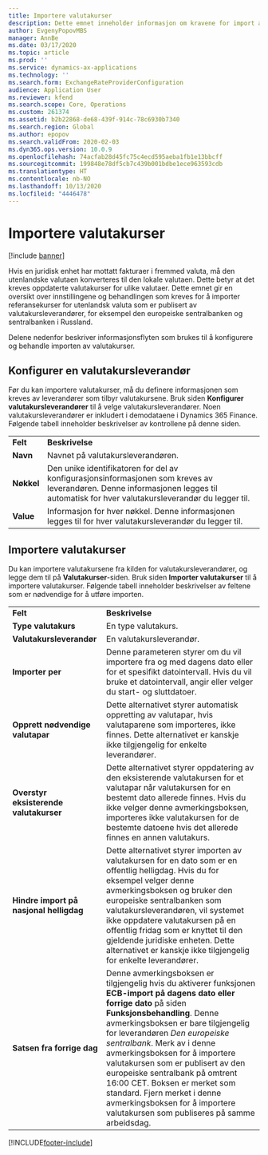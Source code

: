 ```yaml
---
title: Importere valutakurser
description: Dette emnet inneholder informasjon om kravene for import av referansesatser for utenlandsk valuta som er utgitt av valutakursleverandører.
author: EvgenyPopovMBS
manager: AnnBe
ms.date: 03/17/2020
ms.topic: article
ms.prod: ''
ms.service: dynamics-ax-applications
ms.technology: ''
ms.search.form: ExchangeRateProviderConfiguration
audience: Application User
ms.reviewer: kfend
ms.search.scope: Core, Operations
ms.custom: 261374
ms.assetid: b2b22868-de68-439f-914c-78c6930b7340
ms.search.region: Global
ms.author: epopov
ms.search.validFrom: 2020-02-03
ms.dyn365.ops.version: 10.0.9
ms.openlocfilehash: 74acfab28d45fc75c4ecd595aeba1fb1e13bbcff
ms.sourcegitcommit: 199848e78df5cb7c439b001bdbe1ece963593cdb
ms.translationtype: HT
ms.contentlocale: nb-NO
ms.lasthandoff: 10/13/2020
ms.locfileid: "4446478"
---
```

# <a name="import-currency-exchange-rates"></a>Importere valutakurser

[!include [banner](../includes/banner.md)]

Hvis en juridisk enhet har mottatt fakturaer i fremmed valuta, må den utenlandske valutaen konverteres til den lokale valutaen. Dette betyr at det kreves oppdaterte valutakurser for ulike valutaer. Dette emnet gir en oversikt over innstillingene og behandlingen som kreves for å importer referansekurser for utenlandsk valuta som er publisert av valutakursleverandører, for eksempel den europeiske sentralbanken og sentralbanken i Russland.

Delene nedenfor beskriver informasjonsflyten som brukes til å konfigurere og behandle importen av valutakurser.

## <a name="configure-an-exchange-rate-provider"></a>Konfigurer en valutakursleverandør
Før du kan importere valutakurser, må du definere informasjonen som kreves av leverandører som tilbyr valutakursene. Bruk siden **Konfigurer valutakursleverandører** til å velge valutakursleverandører. Noen valutakursleverandører er inkludert i demodataene i Dynamics 365 Finance. Følgende tabell inneholder beskrivelser av kontrollene på denne siden.

|           |                                                                                                                                                                                                                             |
|-----------|-----------------------------------------------------------------------------------------------------------------------------------------------------------------------------------------------------------------------------|
| **Felt** | **Beskrivelse**                                                                                                                                                                                                             |
| **Navn**  | Navnet på valutakursleverandøren.                                                                                                                                                                                     |
| **Nøkkel**   | Den unike identifikatoren for del av konfigurasjonsinformasjonen som kreves av leverandøren. Denne informasjonen legges til automatisk for hver valutakursleverandør du legger til. |
| **Value** | Informasjon for hver nøkkel. Denne informasjonen legges til for hver valutakursleverandør du legger til.                                                                                         |

## <a name="import-currency-exchange-rates"></a>Importere valutakurser
Du kan importere valutakursene fra kilden for valutakursleverandører, og legge dem til på **Valutakurser**-siden. Bruk siden **Importer valutakurser** til å importere valutakurser. Følgende tabell inneholder beskrivelser av feltene som er nødvendige for å utføre importen.

|                                        |                                                                                                                                                                                                                                                                                                                                                                             |
|----------------------------------------|-----------------------------------------------------------------------------------------------------------------------------------------------------------------------------------------------------------------------------------------------------------------------------------------------------------------------------------------------------------------------------|
| **Felt**                              | **Beskrivelse**                                                                                                                                                                                                                                                                                                                                                             |
| **Type valutakurs**                 | En type valutakurs.                                                                                                                                                                                                                                                                                                                                                      |
| **Valutakursleverandør**             | En valutakursleverandør.                                                                                                                                                                                                                                                                                                                                                  |
| **Importer per**                       | Denne parameteren styrer om du vil importere fra og med dagens dato eller for et spesifikt datointervall. Hvis du vil bruke et datointervall, angir eller velger du start- og sluttdatoer.                                                                                                                                                                                                                |
| **Opprett nødvendige valutapar**    | Dette alternativet styrer automatisk oppretting av valutapar, hvis valutaparene som importeres, ikke finnes. Dette alternativet er kanskje ikke tilgjengelig for enkelte leverandører.                                                                                                                                                                                               |
| **Overstyr eksisterende valutakurser**   | Dette alternativet styrer oppdatering av den eksisterende valutakursen for et valutapar når valutakursen for en bestemt dato allerede finnes. Hvis du ikke velger denne avmerkingsboksen, importeres ikke valutakursen for de bestemte datoene hvis det allerede finnes en annen valutakurs.                                                                                       |
| **Hindre import på nasjonal helligdag** | Dette alternativet styrer importen av valutakursen for en dato som er en offentlig helligdag. Hvis du for eksempel velger denne avmerkingsboksen og bruker den europeiske sentralbanken som valutakursleverandøren, vil systemet ikke oppdatere valutakursen på en offentlig fridag som er knyttet til den gjeldende juridiske enheten. Dette alternativet er kanskje ikke tilgjengelig for enkelte leverandører. |
| **Satsen fra forrige dag** | Denne avmerkingsboksen er tilgjengelig hvis du aktiverer funksjonen **ECB-import på dagens dato eller forrige dato** på siden **Funksjonsbehandling**. Denne avmerkingsboksen er bare tilgjengelig for leverandøren *Den europeiske sentralbank*. Merk av i denne avmerkingsboksen for å importere valutakursen som er publisert av den europeiske sentralbank på omtrent 16:00 CET. Boksen er merket som standard. Fjern merket i denne avmerkingsboksen for å importere valutakursen som publiseres på samme arbeidsdag.  |


[!INCLUDE[footer-include](../../includes/footer-banner.md)]